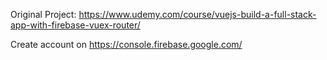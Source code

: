 Original Project: https://www.udemy.com/course/vuejs-build-a-full-stack-app-with-firebase-vuex-router/

Create account on https://console.firebase.google.com/

<script src="https://gist.github.com/primarypartition/cd83e11fd12b58e019dd87bce0d4a415.js"></script>
